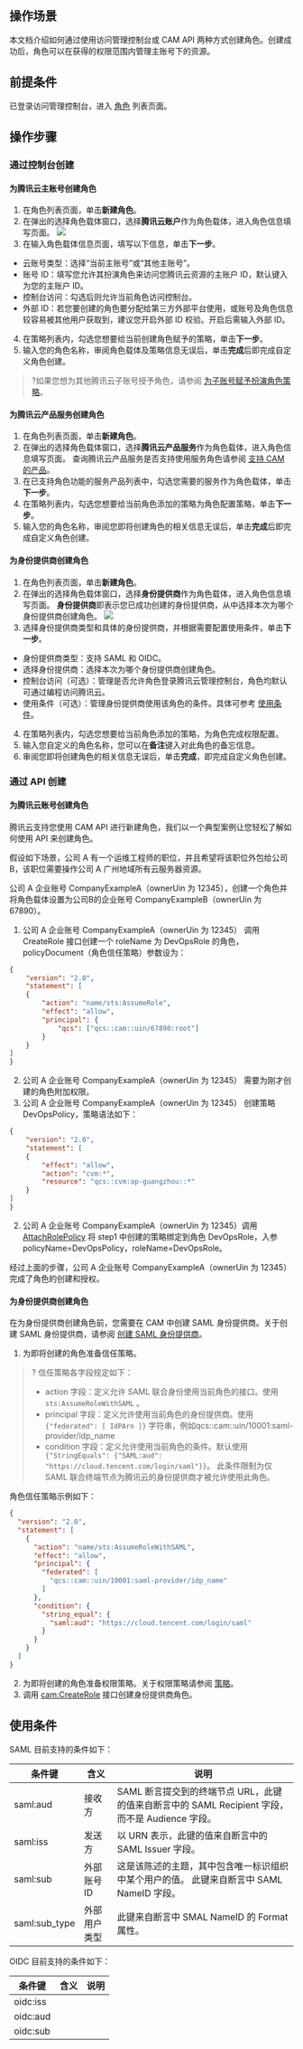## 操作场景

本文档介绍如何通过使用访问管理控制台或 CAM API 两种方式创建角色。创建成功后，角色可以在获得的权限范围内管理主账号下的资源。

## 前提条件

已登录访问管理控制台，进入 [角色](https://console.cloud.tencent.com/cam/role) 列表页面。

## 操作步骤

### 通过控制台创建

#### 为腾讯云主账号创建角色

1. 在角色列表页面，单击**新建角色**。
2. 在弹出的选择角色载体窗口，选择**腾讯云账户**作为角色载体，进入角色信息填写页面。
![](https://qcloudimg.tencent-cloud.cn/raw/4c045e62e5f5242b538cdd0065e00908.png)
3. 在输入角色载体信息页面，填写以下信息，单击**下一步**。
 - 云账号类型：选择“当前主账号”或“其他主账号”。
 - 账号 ID：填写您允许其扮演角色来访问您腾讯云资源的主账户 ID，默认键入为您的主账户 ID。
 - 控制台访问：勾选后则允许当前角色访问控制台。
 - 外部 ID：若您要创建的角色要分配给第三方外部平台使用，或账号及角色信息较容易被其他用户获取到，建议您开启外部 ID 校验。开启后需输入外部 ID。
4. 在策略列表内，勾选您想要给当前创建角色赋予的策略，单击**下一步**。
5. 输入您的角色名称，审阅角色载体及策略信息无误后，单击**完成**后即完成自定义角色创建。
>?如果您想为其他腾讯云子账号授予角色，请参阅 [为子账号赋予扮演角色策略](https://cloud.tencent.com/document/product/598/19422)。


#### 为腾讯云产品服务创建角色

1. 在角色列表页面，单击**新建角色**。
2. 在弹出的选择角色载体窗口，选择**腾讯云产品服务**作为角色载体，进入角色信息填写页面。
   查询腾讯云产品服务是否支持使用服务角色请参阅 [支持 CAM 的产品](https://cloud.tencent.com/document/product/598/10588)。
3. 在已支持角色功能的服务产品列表中，勾选您需要的服务作为角色载体，单击**下一步**。
4. 在策略列表内，勾选您想要给当前角色添加的策略为角色配置策略，单击**下一步**。
5. 输入您的角色名称，审阅您即将创建角色的相关信息无误后，单击**完成**后即完成自定义角色创建。

#### 为身份提供商创建角色

1. 在角色列表页面，单击**新建角色**。
2. 在弹出的选择角色载体窗口，选择**身份提供商**作为角色载体，进入角色信息填写页面。
   **身份提供商**即表示您已成功创建的身份提供商，从中选择本次为哪个身份提供商创建角色。
![](https://qcloudimg.tencent-cloud.cn/raw/f0a0dc35c66cda406b88296edf228f5d.png)
3. 选择身份提供商类型和具体的身份提供商，并根据需要配置使用条件，单击**下一步**。
 - 身份提供商类型：支持 SAML 和 OIDC。
 - 选择身份提供商：选择本次为哪个身份提供商创建角色。
 - 控制台访问（可选）：管理是否允许角色登录腾讯云管理控制台，角色均默认可通过编程访问腾讯云。
 - 使用条件（可选）：管理身份提供商使用该角色的条件。具体可参考 [使用条件](#conditions)。
4. 在策略列表内，勾选您想要给当前角色添加的策略，为角色完成权限配置。
5. 输入您自定义的角色名称，您可以在**备注**键入对此角色的备忘信息。
6. 审阅您即将创建角色的相关信息无误后，单击**完成**，即完成自定义角色创建。



### 通过 API 创建

#### 为腾讯云账号创建角色

腾讯云支持您使用 CAM API 进行新建角色，我们以一个典型案例让您轻松了解如何使用 API 来创建角色。

假设如下场景，公司 A 有一个运维工程师的职位，并且希望将该职位外包给公司 B，该职位需要操作公司 A 广州地域所有云服务器资源。

公司 A 企业账号 CompanyExampleA（ownerUin 为 12345），创建一个角色并将角色载体设置为公司B的企业账号 CompanyExampleB（ownerUin 为 67890）。

1. 公司 A 企业账号 CompanyExampleA（ownerUin 为 12345） 调用 CreateRole 接口创建一个 roleName 为 DevOpsRole 的角色，policyDocument（角色信任策略）参数设为：
```json
{
	"version": "2.0",
	"statement": [
	{
		"action": "name/sts:AssumeRole",
		"effect": "allow",
		"principal": {
			"qcs": ["qcs::cam::uin/67890:root"]
		}
	}
]
}
```

2. 公司 A 企业账号 CompanyExampleA（ownerUin 为 12345） 需要为刚才创建的角色附加权限。
3. 公司 A 企业账号 CompanyExampleA（ownerUin 为 12345） 创建策略 DevOpsPolicy，策略语法如下：
```json
{
	"version": "2.0",
	"statement": [
	{
		"effect": "allow",
		"action": "cvm:*",
		"resource": "qcs::cvm:ap-guangzhou::*"
	}
]
}
```

2. 公司 A 企业账号 CompanyExampleA（ownerUin 为 12345）调用 [AttachRolePolicy](https://cloud.tencent.com/document/product/598/36226) 将 step1 中创建的策略绑定到角色 DevOpsRole，入参 policyName=DevOpsPolicy，roleName=DevOpsRole。

经过上面的步骤，公司 A 企业账号 CompanyExampleA（ownerUin 为 12345）完成了角色的创建和授权。

#### 为身份提供商创建角色

在为身份提供商创建角色前，您需要在 CAM 中创建 SAML 身份提供商。关于创建 SAML 身份提供商，请参阅 [创建 SAML 身份提供商](https://cloud.tencent.com/document/product/598/19381)。

1. 为即将创建的角色准备信任策略。
> ? 信任策略各字段规定如下：
>
> - action 字段：定义允许 SAML 联合身份使用当前角色的接口。使用 `sts:AssumeRoleWithSAML` 。
> - principal 字段：定义允许使用当前角色的身份提供商。使用 `{"federated": [ IdPArn ]}` 字符串，例如qcs::cam::uin/10001:saml-provider/idp_name
> - condition 字段：定义允许使用当前角色的条件。默认使用` {"StringEquals": {"SAML:aud": "https://cloud.tencent.com/login/saml"}}`。 此条件限制为仅 SAML 联合终端节点为腾讯云的身份提供商才被允许使用此角色。

 角色信任策略示例如下：
```json
{
  "version": "2.0",
  "statement": [
    {
      "action": "name/sts:AssumeRoleWithSAML",
      "effect": "allow",
      "principal": {
        "federated": [
          "qcs::cam::uin/10001:saml-provider/idp_name"
        ]
      },
      "condition": {
        "string_equal": {
          "saml:aud": "https://cloud.tencent.com/login/saml"
        }
      }
    }
  ]
}
```

2. 为即将创建的角色准备权限策略。关于权限策略请参阅 [策略](https://cloud.tencent.com/document/product/598/10601)。
3. 调用 [cam:CreateRole](https://cloud.tencent.com/document/api/598/13886) 接口创建身份提供商角色。

## 使用条件
[](id:conditions)

SAML 目前支持的条件如下：
<table>
<thead>
<tr>
<th>条件键</th>
<th>含义</th>
<th>说明</th>
</tr>
</thead>
<tbody><tr>
<td>saml:aud</td>
<td>接收方</td>
<td>SAML 断言提交到的终端节点 URL，此键的值来自断言中的 SAML Recipient 字段，而不是 Audience 字段。</td>
</tr>
<tr>
<td>saml:iss</td>
<td>发送方</td>
<td>以 URN 表示，此键的值来自断言中的 SAML Issuer 字段。</td>
</tr>
<tr>
<td>saml:sub</td>
<td>外部账号 ID</td>
<td>这是该陈述的主题，其中包含唯一标识组织中某个用户的值。 此键来自断言中 SAML NameID 字段。</td>
</tr>
<tr>
<td>saml:sub_type</td>
<td>外部用户类型</td>
<td>此键来自断言中 SMAL NameID 的 Format 属性。</td>
</tr>
</tbody></table>

OIDC 目前支持的条件如下：
<table>
<thead>
<tr>
<th>条件键</th>
<th>含义</th>
<th>说明</th>
</tr>
</thead>
<tbody><tr>
<td>oidc:iss</td>
<td> </td>
<td> </td>
</tr>
<tr>
<td>oidc:aud</td>
<td> </td>
<td> </td>
</tr>
<tr>
<td>oidc:sub</td>
<td></td>
<td> </td>
</tr>
</tbody></table>
